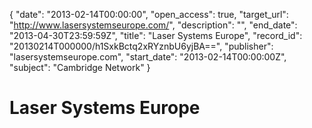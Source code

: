 {
  "date": "2013-02-14T00:00:00", 
  "open_access": true, 
  "target_url": "http://www.lasersystemseurope.com/", 
  "description": "", 
  "end_date": "2013-04-30T23:59:59Z", 
  "title": "Laser Systems Europe", 
  "record_id": "20130214T000000/h1SxkBctq2xRYznbU6yjBA==", 
  "publisher": "lasersystemseurope.com", 
  "start_date": "2013-02-14T00:00:00Z", 
  "subject": "Cambridge Network"
}

# Laser Systems Europe

